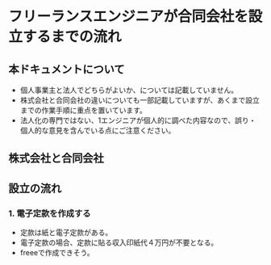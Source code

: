 # フリーランスエンジニアが合同会社を設立するまでの流れ

## 本ドキュメントについて

- 個人事業主と法人でどちらがよいか、については記載していません。
- 株式会社と合同会社の違いについても一部記載していますが、あくまで設立までの作業手順に重点を置いています。
- 法人化の専門ではない、1エンジニアが個人的に調べた内容なので、誤り・個人的な意見を含んでいる点にご注意ください。

## 株式会社と合同会社

## 設立の流れ


### 1. 電子定款を作成する

- 定款は紙と電子定款がある。
- 電子定款の場合、定款に貼る収入印紙代４万円が不要となる。
- freeeで作成できそう。
